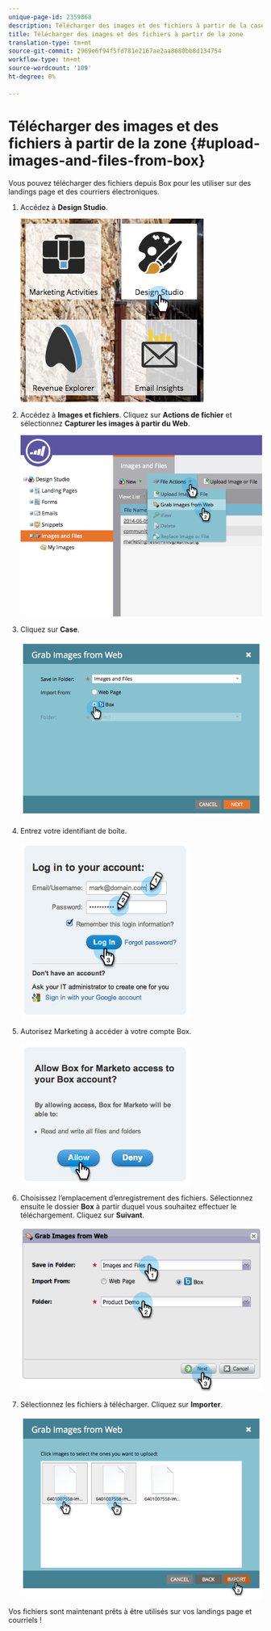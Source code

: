 ```yaml
---
unique-page-id: 2359868
description: Télécharger des images et des fichiers à partir de la case - Documents marketing - Documentation du produit
title: Télécharger des images et des fichiers à partir de la zone
translation-type: tm+mt
source-git-commit: 2969e6f94f5fd781e2167ae2aa8680bb8d134754
workflow-type: tm+mt
source-wordcount: '109'
ht-degree: 0%

---
```



# Télécharger des images et des fichiers à partir de la zone {#upload-images-and-files-from-box}

Vous pouvez télécharger des fichiers depuis Box pour les utiliser sur des landings page et des courriers électroniques.

1. Accédez à **Design Studio**.

   ![](assets/designstudio-3.png)

1. Accédez à **Images et fichiers**. Cliquez sur **Actions de fichier** et sélectionnez **Capturer les images à partir du Web**.

   ![](assets/image2014-9-16-12-3a50-3a40.png)

1. Cliquez sur **Case**.

   ![](assets/image2014-9-16-12-3a50-3a56.png)

1. Entrez votre identifiant de boîte.

   ![](assets/image2014-9-16-12-3a51-3a10.png)

1. Autorisez Marketing à accéder à votre compte Box.

   ![](assets/image2014-9-16-12-3a51-3a28.png)

1. Choisissez l’emplacement d’enregistrement des fichiers. Sélectionnez ensuite le dossier **Box** à partir duquel vous souhaitez effectuer le téléchargement. Cliquez sur **Suivant**.

   ![](assets/image2014-9-16-12-3a51-3a59.png)

1. Sélectionnez les fichiers à télécharger. Cliquez sur **Importer**.

   ![](assets/image2014-9-16-12-3a52-3a15.png)

Vos fichiers sont maintenant prêts à être utilisés sur vos landings page et courriels !
